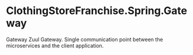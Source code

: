 # ClothingStoreFranchise.Spring.Gateway
Gateway Zuul Gateway. Single communication point between the microservices and the client application.
